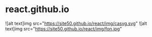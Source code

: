 # react.github.io
![alt text]img src="https://site50.github.io/react/img/casvg.svg"
![alt text]img src="https://site50.github.io/react/img/fon.jpg"
